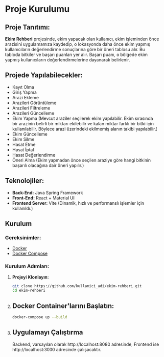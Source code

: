 # Proje Kurulumu


## Proje Tanıtımı:
**Ekim Rehberi** projesinde, ekim yapacak olan kullanıcı, ekim işleminden önce arazisini uygulamamıza kaydedip, o lokasyonda daha önce ekim yapmış kullanıcıların değerlendirme sonuçlarına göre bir öneri tablosu alır. Bu tabloda bitkiler ve başarı puanları yer alır. Başarı puanı, o bölgede ekim yapmış kullanıcıların değerlendirmelerine dayanarak belirlenir.

## Projede Yapılabilecekler:
- Kayıt Olma
- Giriş Yapma
- Arazi Ekleme
- Arazileri Görüntüleme
- Arazileri Filtreleme
- Arazileri Güncelleme
- Ekim Yapma (Mevcut araziler seçilerek ekim yapılabilir. Ekim sırasında bir arazinin belirli bir miktarı ekilebilir ve kalan miktar farklı bir bitki için kullanılabilir. Böylece arazi üzerindeki ekilmemiş alanın takibi yapılabilir.)
- Ekim Güncelleme
- Ekim Silme
- Hasat Etme
- Hasat İptal
- Hasat Değerlendirme
- Öneri Alma (Ekim yapmadan önce seçilen araziye göre hangi bitkinin başarılı olacağına dair öneri yapılır.)

## Teknolojiler:
- **Back-End:** Java Spring Framework
- **Front-End:** React + Material UI
- **Frontend Server:** Vite (Dinamik, hızlı ve performanslı işlemler için kullanıldı.)


## Kurulum

### Gereksinimler:
- [Docker](https://www.docker.com/get-started)
- [Docker Compose](https://docs.docker.com/compose/install/)

### Kurulum Adımları:

1. **Projeyi Klonlayın:**

   ```bash
   git clone https://github.com/kullanici_adi/ekim-rehberi.git
   cd ekim-rehberi


2. ## Docker Container'larını Başlatın: ##
   ```bash
   docker-compose up --build

3. ## Uygulamayı Çalıştırma ##

   Backend, varsayılan olarak http://localhost:8080 adresinde, Frontend ise http://localhost:3000 adresinde çalışacaktır.



